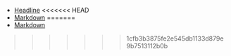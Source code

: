 - [Headline](docs/README.md)
<<<<<<< HEAD
- [Markdown](docs/markdown.md)
=======
- [Markdown](docs/markdown.md)
>>>>>>> 1cfb3b3875fe2e545db1133d879e9b7513112b0b
